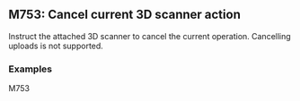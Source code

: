 ## M753: Cancel current 3D scanner action

Instruct the attached 3D scanner to cancel the current operation. Cancelling uploads is not supported.

### Examples

M753

